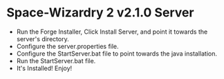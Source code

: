 # Space-Wizardry 2 v2.1.0 Server
- Run the Forge Installer, Click Install Server, and point it towards the server's directory.
- Configure the server.properties file.
- Configure the StartServer.bat file to point towards the java installation.
- Run the StartServer.bat file.
- It's Installed! Enjoy!
